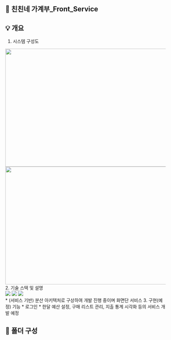 ## :closed_book: 친친네 가계부_Front_Service

## :bulb: 개요
1. 시스템 구성도
<img src="https://user-images.githubusercontent.com/32257949/226171436-8bbc95b4-081a-48a6-b256-dd5288043cb8.jpeg"  width="750" height="370">
<img src="https://user-images.githubusercontent.com/32257949/226171446-79f0ebda-7b24-4a45-97f1-44e97ce3d4fe.jpeg"  width="750" height="370">
2. 기술 스택 및 설명
<div align="left">
  <img src="https://img.shields.io/badge/Javascript-F7DF1E?style=for-the-badge&logo=Javascript&logoColor=white">
  <img src="https://img.shields.io/badge/React-61DAFB?style=for-the-badge&logo=React&logoColor=white">
  <img src="https://img.shields.io/badge/React Query-FF4154?style=for-the-badge&logo=React Query&logoColor=white">
</div>
 * (서비스 기반) 분산 아키텍처로 구상하여 개발 진행 중이며 화면단 서비스
3. 구현(예정) 기능
 * 로그인
 * 한달 예산 설정, 구매 리스트 관리, 지출 통계 시각화 등의 서비스 개발 예정

## :open_file_folder: 폴더 구성

